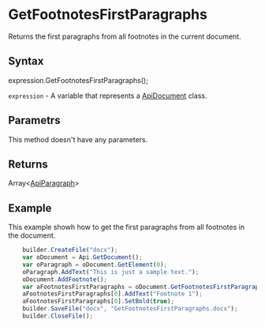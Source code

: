 # GetFootnotesFirstParagraphs

Returns the first paragraphs from all footnotes in the current document.

## Syntax

expression.GetFootnotesFirstParagraphs();

`expression` - A variable that represents a [ApiDocument](../ApiDocument.md) class.

## Parametrs

This method doesn't have any parameters.

## Returns

Array<[ApiParagraph](../../ApiParagraph/ApiParagraph.md)>

## Example

This example showh how to get the first paragraphs from all footnotes in the document.

```javascript
	builder.CreateFile("docx");
	var oDocument = Api.GetDocument();
	var oParagraph = oDocument.GetElement(0); 
	oParagraph.AddText("This is just a sample text.");
	oDocument.AddFootnote();
	var aFootnotesFirstParagraphs = oDocument.GetFootnotesFirstParagraphs();
	aFootnotesFirstParagraphs[0].AddText("Footnote 1");
	aFootnotesFirstParagraphs[0].SetBold(true);
	builder.SaveFile("docx", "GetFootnotesFirstParagraphs.docx");
	builder.CloseFile();
```